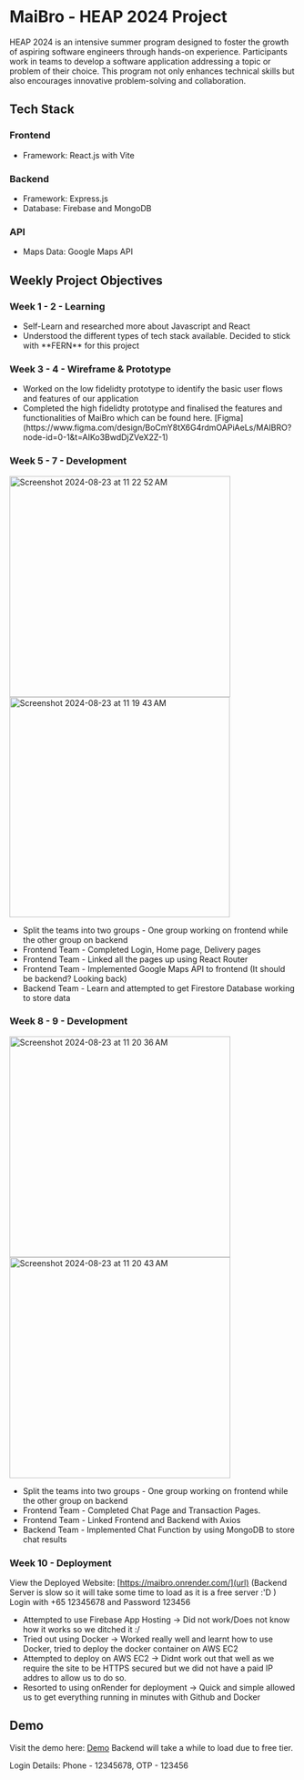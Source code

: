 # MaiBro - HEAP 2024 Project
HEAP 2024 is an intensive summer program designed to foster the growth of aspiring software engineers through hands-on experience. Participants work in teams to develop a software application addressing a topic or problem of their choice. This program not only enhances technical skills but also encourages innovative problem-solving and collaboration.

## Tech Stack
### Frontend 
<ul>
  <li>Framework: React.js with Vite</li>
</ul>

### Backend
<ul>
  <li>Framework: Express.js</li>
  <li>Database: Firebase and MongoDB</li>
</ul>

### API
<ul>
  <li>Maps Data: Google Maps API</li>
</ul>

## Weekly Project Objectives
### Week 1 - 2 - Learning
<ul>
  <li>Self-Learn and researched more about Javascript and React</li>
  <li>Understood the different types of tech stack available. Decided to stick with **FERN** for this project</li>
</ul>

### Week 3 - 4 - Wireframe & Prototype
<ul>
  <li>Worked on the low fidelidty prototype to identify the basic user flows and features of our application</li>
  <li>Completed the high fidelidty prototype and finalised the features and functionalities of MaiBro which can be found here.
  [Figma](https://www.figma.com/design/BoCmY8tX6G4rdmOAPiAeLs/MAIBRO?node-id=0-1&t=AIKo3BwdDjZVeX2Z-1)</li>
</ul>


### Week 5 - 7 - Development
<img width="388" alt="Screenshot 2024-08-23 at 11 22 52 AM" src="https://github.com/user-attachments/assets/35298d77-a0fe-4189-b3a3-b5b2ba6b44b2">
<img width="387" alt="Screenshot 2024-08-23 at 11 19 43 AM" src="https://github.com/user-attachments/assets/d1b4a985-ea51-499a-be5d-3849bb0b30e0">

<ul>
  <li>Split the teams into two groups - One group working on frontend while the other group on backend</li>
  <li>Frontend Team - Completed Login, Home page, Delivery pages</li>
  <li>Frontend Team - Linked all the pages up using React Router</li>
  <li>Frontend Team - Implemented Google Maps API to frontend (It should be backend? Looking back)</li>
  <li>Backend Team - Learn and attempted to get Firestore Database working to store data</li>
</ul>

### Week 8 - 9 - Development
<img width="388" alt="Screenshot 2024-08-23 at 11 20 36 AM" src="https://github.com/user-attachments/assets/9c1d903b-c33f-46f5-987b-43f6f040a8cf">
<img width="388" alt="Screenshot 2024-08-23 at 11 20 43 AM" src="https://github.com/user-attachments/assets/22ac62ad-4f7b-4b81-9a39-399cf30a2da8">

<ul>
  <li>Split the teams into two groups - One group working on frontend while the other group on backend</li>
  <li>Frontend Team - Completed Chat Page and Transaction Pages.</li>
  <li>Frontend Team - Linked Frontend and Backend with Axios</li>
  <li>Backend Team - Implemented Chat Function by using MongoDB to store chat results</li>
</ul>

### Week 10 - Deployment
View the Deployed Website: [https://maibro.onrender.com/](url) (Backend Server is slow so it will take some time to load as it is a free server :'D )
Login with +65 12345678 and Password 123456

<ul>
  <li>Attempted to use Firebase App Hosting -> Did not work/Does not know how it works so we ditched it :/</li>
  <li>Tried out using Docker -> Worked really well and learnt how to use Docker, tried to deploy the docker container on AWS EC2</li>
  <li>Attempted to deploy on AWS EC2 -> Didnt work out that well as we require the site to be HTTPS secured but we did not have a paid IP addres to allow us to do so.</li>
  <li> Resorted to using onRender for deployment -> Quick and simple allowed us to get everything running in minutes with Github and Docker</li>
</ul>

## Demo
Visit the demo here: [Demo](https://maibro.onrender.com/)
Backend will take a while to load due to free tier.

Login Details: Phone - 12345678, OTP - 123456

